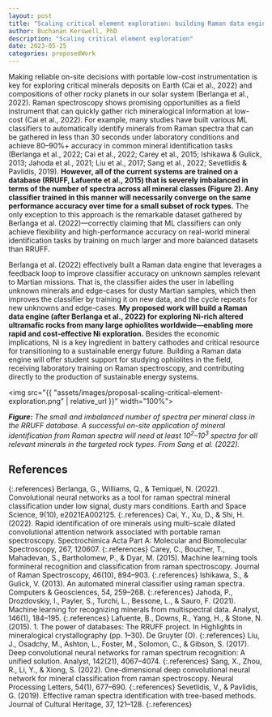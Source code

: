 ```yaml
---
layout: post
title: "Scaling critical element exploration: building Raman data engines to accelerate automated on-site mineral identification"
author: Buchanan Kerswell, PhD
description: "Scaling critical element exploration"
date: 2023-05-25
categories: proposedWork
---
```


Making reliable on-site decisions with portable low-cost instrumentation is key for exploring critical minerals deposits on Earth (Cai et al., 2022) and compositions of other rocky planets in our solar system (Berlanga et al., 2022). Raman spectroscopy shows promising opportunities as a field instrument that can quickly gather rich mineralogical information at low-cost (Cai et al., 2022). For example, many studies have built various ML classifiers to automatically identify minerals from Raman spectra that can be gathered in less than 30 seconds under laboratory conditions and achieve 80–90%+ accuracy in common mineral identification tasks (Berlanga et al., 2022; Cai et al., 2022; Carey et al., 2015; Ishikawa & Gulick, 2013; Jahoda et al., 2021; Liu et al., 2017; Sang et al., 2022; Sevetlidis & Pavlidis, 2019). **However, all of the current systems are trained on a database (RRUFF, Lafuente et al., 2015) that is severely imbalanced in terms of the number of spectra across all mineral classes (Figure 2). Any classifier trained in this manner will necessarily converge on the same performance accuracy over time for a small subset of rock types.** The only exception to this approach is the remarkable dataset gathered by Berlanga et al. (2022)—correctly claiming that ML classifiers can only achieve flexibility and high-performance accuracy on real-world mineral identification tasks by training on much larger and more balanced datasets than RRUFF.

Berlanga et al. (2022) effectively built a Raman data engine that leverages a feedback loop to improve classifier accuracy on unknown samples relevant to Martian missions. That is, the classifier aides the user in labelling unknown minerals and edge-cases for dusty Martian samples, which then improves the classifier by training it on new data, and the cycle repeats for new unknowns and edge-cases. **My proposed work will build a Raman data engine (after Berlanga et al., 2022) for exploring Ni-rich altered ultramafic rocks from many large ophiolites worldwide—enabling more rapid and cost-effective Ni exploration.** Besides the economic implications, Ni is a key ingredient in battery cathodes and critical resource for transitioning to a sustainable energy future. Building a Raman data engine will offer student support for studying ophiolites in the field, receiving laboratory training on Raman spectroscopy, and contributing directly to the production of sustainable energy systems.


<img src="{{ "assets/images/proposal-scaling-critical-element-exploration.png" | relative_url }}" width="100%">

***Figure:*** *The small and imbalanced number of spectra per mineral class in the RRUFF database. A successful on-site application of mineral identification from Raman spectra will need at least 10$^2$–10$^3$ spectra for all relevant minerals in the targeted rock types. From Sang et al. (2022).*

## References

{:.references}
Berlanga, G., Williams, Q., & Temiquel, N. (2022). Convolutional neural networks as a tool for raman spectral mineral classification under low signal, dusty mars conditions. Earth and Space Science, 9(10), e2021EA002125.
{:.references}
Cai, Y., Xu, D., & Shi, H. (2022). Rapid identification of ore minerals using multi-scale dilated convolutional attention network associated with portable raman spectroscopy. Spectrochimica Acta Part A: Molecular and Biomolecular Spectroscopy, 267, 120607.
{:.references}
Carey, C., Boucher, T., Mahadevan, S., Bartholomew, P., & Dyar, M. (2015). Machine learning tools formineral recognition and classification from raman spectroscopy. Journal of Raman Spectroscopy, 46(10), 894–903.
{:.references}
Ishikawa, S., & Gulick, V. (2013). An automated mineral classifier using raman spectra. Computers & Geosciences, 54, 259–268.
{:.references}
Jahoda, P., Drozdovskiy, I., Payler, S., Turchi, L., Bessone, L., & Sauro, F. (2021). Machine learning for recognizing minerals from multispectral data. Analyst, 146(1), 184–195.
{:.references}
Lafuente, B., Downs, R., Yang, H., & Stone, N. (2015). 1. The power of databases: The RRUFF project. In Highlights in mineralogical crystallography (pp. 1–30). De Gruyter (O).
{:.references}
Liu, J., Osadchy, M., Ashton, L., Foster, M., Solomon, C., & Gibson, S. (2017). Deep convolutional neural networks for raman spectrum recognition: A unified solution. Analyst, 142(21), 4067–4074.
{:.references}
Sang, X., Zhou, R., Li, Y., & Xiong, S. (2022). One-dimensional deep convolutional neural network for mineral classification from raman spectroscopy. Neural Processing Letters, 54(1), 677–690.
{:.references}
Sevetlidis, V., & Pavlidis, G. (2019). Effective raman spectra identification with tree-based methods. Journal of Cultural Heritage, 37, 121–128.
{:.references}
